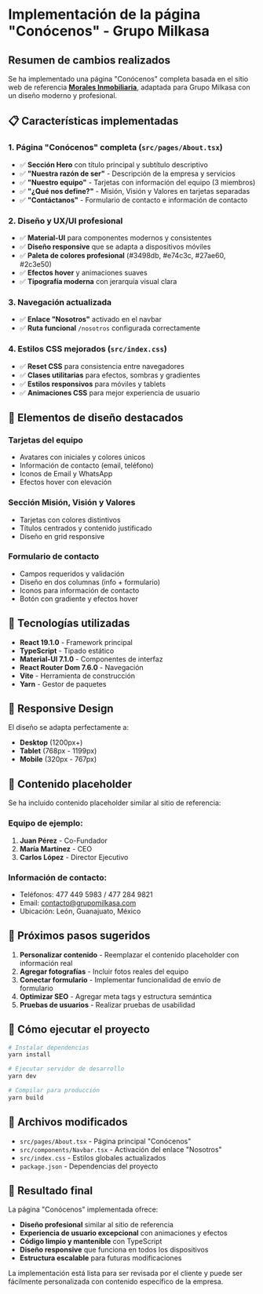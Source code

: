 # Implementación de la página "Conócenos" - Grupo Milkasa

## Resumen de cambios realizados

Se ha implementado una página "Conócenos" completa basada en el sitio web de referencia **[Morales Inmobiliaria](https://moralesinmobiliaria.mx/conocenos/)**, adaptada para Grupo Milkasa con un diseño moderno y profesional.

## 📋 Características implementadas

### 1. **Página "Conócenos" completa** (`src/pages/About.tsx`)
- ✅ **Sección Hero** con título principal y subtítulo descriptivo
- ✅ **"Nuestra razón de ser"** - Descripción de la empresa y servicios
- ✅ **"Nuestro equipo"** - Tarjetas con información del equipo (3 miembros)
- ✅ **"¿Qué nos define?"** - Misión, Visión y Valores en tarjetas separadas
- ✅ **"Contáctanos"** - Formulario de contacto e información de contacto

### 2. **Diseño y UX/UI profesional**
- ✅ **Material-UI** para componentes modernos y consistentes
- ✅ **Diseño responsive** que se adapta a dispositivos móviles
- ✅ **Paleta de colores profesional** (#3498db, #e74c3c, #27ae60, #2c3e50)
- ✅ **Efectos hover** y animaciones suaves
- ✅ **Tipografía moderna** con jerarquía visual clara

### 3. **Navegación actualizada**
- ✅ **Enlace "Nosotros"** activado en el navbar
- ✅ **Ruta funcional** `/nosotros` configurada correctamente

### 4. **Estilos CSS mejorados** (`src/index.css`)
- ✅ **Reset CSS** para consistencia entre navegadores
- ✅ **Clases utilitarias** para efectos, sombras y gradientes
- ✅ **Estilos responsivos** para móviles y tablets
- ✅ **Animaciones CSS** para mejor experiencia de usuario

## 🎨 Elementos de diseño destacados

### **Tarjetas del equipo**
- Avatares con iniciales y colores únicos
- Información de contacto (email, teléfono)
- Iconos de Email y WhatsApp
- Efectos hover con elevación

### **Sección Misión, Visión y Valores**
- Tarjetas con colores distintivos
- Títulos centrados y contenido justificado
- Diseño en grid responsive

### **Formulario de contacto**
- Campos requeridos y validación
- Diseño en dos columnas (info + formulario)
- Iconos para información de contacto
- Botón con gradiente y efectos hover

## 🔧 Tecnologías utilizadas

- **React 19.1.0** - Framework principal
- **TypeScript** - Tipado estático
- **Material-UI 7.1.0** - Componentes de interfaz
- **React Router Dom 7.6.0** - Navegación
- **Vite** - Herramienta de construcción
- **Yarn** - Gestor de paquetes

## 📱 Responsive Design

El diseño se adapta perfectamente a:
- **Desktop** (1200px+)
- **Tablet** (768px - 1199px)
- **Mobile** (320px - 767px)

## 🎯 Contenido placeholder

Se ha incluido contenido placeholder similar al sitio de referencia:

### **Equipo de ejemplo:**
1. **Juan Pérez** - Co-Fundador
2. **María Martínez** - CEO
3. **Carlos López** - Director Ejecutivo

### **Información de contacto:**
- Teléfonos: 477 449 5983 / 477 284 9821
- Email: contacto@grupomilkasa.com
- Ubicación: León, Guanajuato, México

## 📝 Próximos pasos sugeridos

1. **Personalizar contenido** - Reemplazar el contenido placeholder con información real
2. **Agregar fotografías** - Incluir fotos reales del equipo
3. **Conectar formulario** - Implementar funcionalidad de envío de formulario
4. **Optimizar SEO** - Agregar meta tags y estructura semántica
5. **Pruebas de usuarios** - Realizar pruebas de usabilidad

## 🚀 Cómo ejecutar el proyecto

```bash
# Instalar dependencias
yarn install

# Ejecutar servidor de desarrollo
yarn dev

# Compilar para producción
yarn build
```

## 📂 Archivos modificados

- `src/pages/About.tsx` - Página principal "Conócenos"
- `src/components/Navbar.tsx` - Activación del enlace "Nosotros"
- `src/index.css` - Estilos globales actualizados
- `package.json` - Dependencias del proyecto

## 🎉 Resultado final

La página "Conócenos" implementada ofrece:
- **Diseño profesional** similar al sitio de referencia
- **Experiencia de usuario excepcional** con animaciones y efectos
- **Código limpio y mantenible** con TypeScript
- **Diseño responsive** que funciona en todos los dispositivos
- **Estructura escalable** para futuras modificaciones

La implementación está lista para ser revisada por el cliente y puede ser fácilmente personalizada con contenido específico de la empresa.